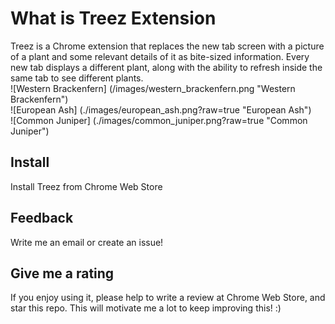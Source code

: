 # What is Treez Extension 

Treez is a Chrome extension that replaces the new tab screen with a picture of a plant and some relevant details of it as bite-sized information. Every new tab displays a different plant, along with the ability to refresh inside the same tab to see different plants.<br>
![Western Brackenfern] (/images/western_brackenfern.png "Western Brackenfern") <br>
![European Ash] (./images/european_ash.png?raw=true "European Ash") <br>
![Common Juniper] (./images/common_juniper.png?raw=true "Common Juniper") <br>

## Install

Install Treez from Chrome Web Store

## Feedback

Write me an email or create an issue!

## Give me a rating

If you enjoy using it, please help to write a review at Chrome Web Store, and star this repo. This will motivate me a lot to keep improving this! :)
